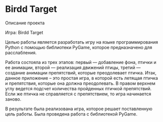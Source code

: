 # Birdd Target
Описание проекта

Игра: Birdd Target

Целью работы является разработать игру на языке программирования Python с помощью библиотеки PyGame, которое предназначено для расслабления.

Работа состояла из трех этапов: первый — добавление фона, птички и ее анимации, второй — реализация движений птицы, третий — создание анимации препятствий, которые преодолевает птичка. Итак, данное приложение – это простая игра, в которой есть летящая птичка и препятствия, которые она должна преодолевать. В правом верхнем углу ведется подсчет количества пройденных птичкой препятствий. Если же птичка не справляется с препятствием, то игра начинается заново. 

В результате была реализована игра, которое решает поставленную цель работы. Была проведена работа с библиотекой PyGame.
